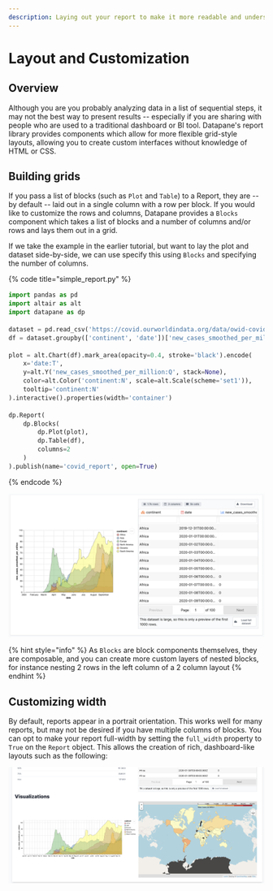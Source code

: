 ```yaml
---
description: Laying out your report to make it more readable and understandable
---
```


# Layout and Customization

## Overview

Although you are you probably analyzing data in a list of sequential steps, it may not the best way to present results -- especially if you are sharing with people who are used to a traditional dashboard or BI tool. Datapane's report library provides components which allow for more flexible grid-style layouts, allowing you to create custom interfaces without knowledge of HTML or CSS.

## Building grids

If you pass a list of blocks \(such as `Plot` and `Table`\) to a Report, they are -- by default -- laid out in a single column with a row per block. If you would like to customize the rows and columns, Datapane provides a `Blocks` component which takes a list of blocks and a number of columns and/or rows and lays them out in a grid.

If we take the example in the earlier tutorial, but want to lay the plot and dataset side-by-side, we can use specify this using `Blocks` and specifying the number of columns.

{% code title="simple\_report.py" %}
```python
import pandas as pd
import altair as alt
import datapane as dp

dataset = pd.read_csv('https://covid.ourworldindata.org/data/owid-covid-data.csv')
df = dataset.groupby(['continent', 'date'])['new_cases_smoothed_per_million'].mean().reset_index()

plot = alt.Chart(df).mark_area(opacity=0.4, stroke='black').encode(
    x='date:T',
    y=alt.Y('new_cases_smoothed_per_million:Q', stack=None),
    color=alt.Color('continent:N', scale=alt.Scale(scheme='set1')),
    tooltip='continent:N'
).interactive().properties(width='container')

dp.Report(
    dp.Blocks(
        dp.Plot(plot), 
        dp.Table(df),
        columns=2
    )
).publish(name='covid_report', open=True)
```
{% endcode %}

![](../.gitbook/assets/image%20%28104%29.png)

{% hint style="info" %}
As `Blocks` are block components themselves, they are composable, and you can create more custom layers of nested blocks, for instance nesting 2 rows in the left column of a 2 column layout
{% endhint %}

## Customizing width

By default, reports appear in a portrait orientation. This works well for many reports, but may not be desired if you have multiple columns of blocks. You can opt to make your report full-width by setting the `full_width` property to `True` on the `Report` object. This allows the creation of rich, dashboard-like layouts such as the following:  


![](../.gitbook/assets/image%20%28106%29.png)



